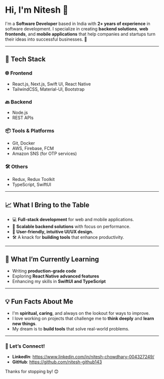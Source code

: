 # Hi, I'm Nitesh 👋  

I'm a **Software Developer** based in India with **2+ years of experience** in software development. I specialize in creating **backend solutions**, **web frontends**, and **mobile applications** that help companies and startups turn their ideas into successful businesses. 🚀  

---

## 🔧 Tech Stack

### 🌐 Frontend
- React.js, Next.js, Swift UI, React Native  
- TailwindCSS, Material-UI, Bootstrap

### 🔙 Backend
- Node.js  
- REST APIs  

### 📦 Tools & Platforms
- Git, Docker  
- AWS, Firebase, FCM
- Amazon SNS (for OTP services)  

### 🛠️ Others
- Redux, Redux Toolkit  
- TypeScript, SwiftUI  

---

## 📈 What I Bring to the Table
- 💻 **Full-stack development** for web and mobile applications.  
- 🚀 **Scalable backend solutions** with focus on performance.  
- 🎨 **User-friendly, intuitive UI/UX design.**  
- 🛠️ A knack for **building tools** that enhance productivity.  

---

## 📖 What I’m Currently Learning
- Writing **production-grade code**  
- Exploring **React Native advanced features**  
- Enhancing my skills in **SwiftUI and TypeScript**  

---

## 💡 Fun Facts About Me
- I'm **spiritual, caring**, and always on the lookout for ways to improve.  
- I love working on projects that challenge me to **think deeply** and **learn new things**.  
- My dream is to **build tools** that solve real-world problems.

---

### 🌱 Let’s Connect!

- **LinkedIn**: https://www.linkedin.com/in/nitesh-chowdhary-004327249/  
- **GitHub**: https://github.com/nitesh-github143 

Thanks for stopping by! 😊
